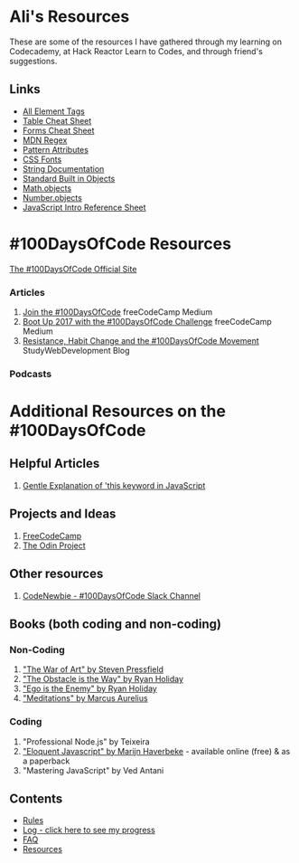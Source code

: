 # Ali's Resources
These are some of the resources I have gathered through my learning on Codecademy, at Hack Reactor Learn to Codes, and through friend's suggestions.

## Links
* <a href="https://developer.mozilla.org/en-US/docs/Web/HTML/Element">All Element Tags</a>
* <a href="https://www.codecademy.com/learn/learn-html/modules/learn-html-tables/reference">Table Cheat Sheet</a>
* <a href="https://www.codecademy.com/learn/learn-html/modules/learn-html-forms/reference">Forms Cheat Sheet</a>
* <a href="https://developer.mozilla.org/en-US/docs/Web/JavaScript/Guide/Regular_Expressions">MDN Regex </a>
* <a href="https://www.w3schools.com/tags/att_pattern.asp">Pattern Attributes</a>
* <a href="http://www.cssfontstack.com">CSS Fonts</a>
* <a href="https://developer.mozilla.org/en-US/docs/Web/JavaScript/Reference/Global_Objects/String/prototype">String Documentation</a>
* <a href="https://developer.mozilla.org/en-US/docs/Web/JavaScript/Reference/Global_Objects">Standard Built in Objects</a>
* <a href="https://developer.mozilla.org/en-US/docs/Web/JavaScript/Reference/Global_Objects/Math">Math.objects</a>
* <a href="https://developer.mozilla.org/en-US/docs/Web/JavaScript/Reference/Global_Objects/Number">Number.objects</a>
* <a href="https://www.codecademy.com/learn/introduction-to-javascript/modules/learn-javascript-introduction/reference">JavaScript Intro Reference Sheet</a>

# #100DaysOfCode Resources

[The #100DaysOfCode Official Site](http://100daysofcode.com/)

### Articles
1. [Join the #100DaysOfCode](https://medium.freecodecamp.com/join-the-100daysofcode-556ddb4579e4) freeCodeCamp Medium
2. [Boot Up 2017 with the #100DaysOfCode Challenge](https://medium.freecodecamp.com/start-2017-with-the-100daysofcode-improved-and-updated-18ce604b237b) freeCodeCamp Medium 
3. [Resistance, Habit Change and the #100DaysOfCode Movement](https://studywebdevelopment.com/100-days-of-code.html) StudyWebDevelopment Blog

### Podcasts

# Additional Resources on the #100DaysOfCode

## Helpful Articles
1. [Gentle Explanation of 'this keyword in JavaScript](http://rainsoft.io/gentle-explanation-of-this-in-javascript/)

## Projects and Ideas
1. [FreeCodeCamp](https://www.freecodecamp.com)
2. [The Odin Project](http://www.theodinproject.com/)

## Other resources
1. [CodeNewbie - #100DaysOfCode Slack Channel](https://codenewbie.typeform.com/to/uwsWlZ)

## Books (both coding and non-coding)

### Non-Coding
1. ["The War of Art" by Steven Pressfield](http://www.goodreads.com/book/show/1319.The_War_of_Art)
2. ["The Obstacle is the Way" by Ryan Holiday](http://www.goodreads.com/book/show/18668059-the-obstacle-is-the-way?ac=1&from_search=true)
3. ["Ego is the Enemy" by Ryan Holiday](http://www.goodreads.com/book/show/27036528-ego-is-the-enemy?from_search=true&search_version=service)
4. ["Meditations" by Marcus Aurelius](https://www.goodreads.com/book/show/662925.Meditations)

### Coding
1. "Professional Node.js" by Teixeira
2. ["Eloquent Javascript" by Marijn Haverbeke](http://eloquentjavascript.net/) - available online (free) & as a paperback
3. "Mastering JavaScript" by Ved Antani

## Contents
* [Rules](rules.md)
* [Log - click here to see my progress](log.md)
* [FAQ](FAQ.md)
* [Resources](resources.md)
